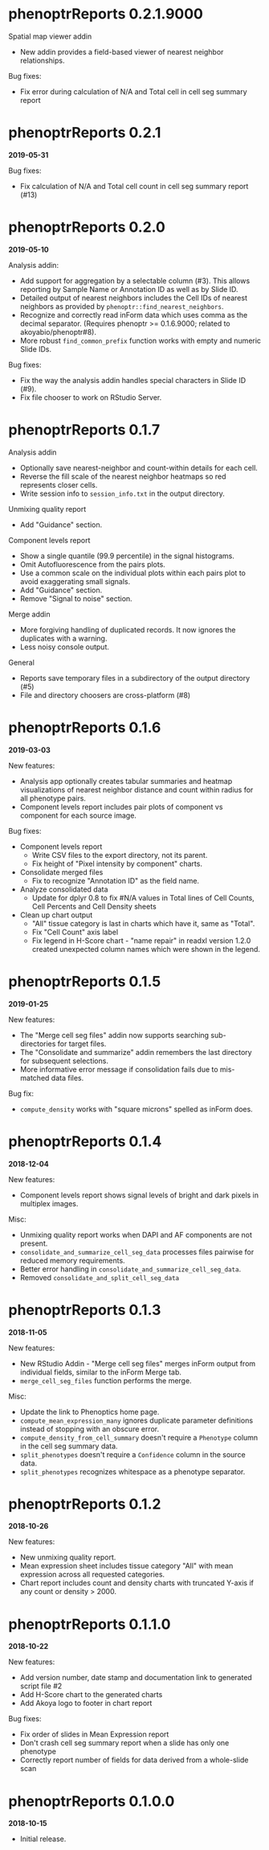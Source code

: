 # phenoptrReports 0.2.1.9000

Spatial map viewer addin
- New addin provides a field-based viewer of nearest neighbor relationships.

Bug fixes:
- Fix error during calculation of N/A and Total cell in cell seg summary report

# phenoptrReports 0.2.1
**2019-05-31**

Bug fixes:
- Fix calculation of N/A and Total cell count in cell seg summary report (#13)

# phenoptrReports 0.2.0
**2019-05-10**

Analysis addin:
- Add support for aggregation by a selectable column (#3). This allows
  reporting by Sample Name or Annotation ID as well as by Slide ID.
- Detailed output of nearest neighbors includes the Cell IDs of 
  nearest neighbors as provided by `phenoptr::find_nearest_neighbors`.
- Recognize and correctly read inForm data 
  which uses comma as the decimal separator. 
  (Requires phenoptr >= 0.1.6.9000; related to akoyabio/phenoptr#8).
- More robust `find_common_prefix` function works with empty and 
  numeric Slide IDs.

Bug fixes:
- Fix the way the analysis addin handles special characters in Slide ID (#9).
- Fix file chooser to work on RStudio Server.

# phenoptrReports 0.1.7

Analysis addin
- Optionally save nearest-neighbor and count-within details for each cell.
- Reverse the fill scale of the nearest neighbor heatmaps so red represents 
  closer cells.
- Write session info to `session_info.txt` in the output directory.

Unmixing quality report
- Add "Guidance" section.

Component levels report
- Show a single quantile (99.9 percentile) in the signal histograms.
- Omit Autofluorescence from the pairs plots.
- Use a common scale on the individual plots within each pairs plot to 
  avoid exaggerating small signals.
- Add "Guidance" section.
- Remove "Signal to noise" section.

Merge addin
- More forgiving handling of duplicated records.
  It now ignores the duplicates with a warning.
- Less noisy console output.

General
- Reports save temporary files in a subdirectory of the output directory (#5)
- File and directory choosers are cross-platform (#8)

# phenoptrReports 0.1.6
**2019-03-03**

New features:
- Analysis app optionally creates tabular summaries and heatmap visualizations
  of nearest neighbor distance and count within radius for all phenotype pairs.
- Component levels report includes pair plots of component vs component
  for each source image.
  
Bug fixes:
- Component levels report
  - Write CSV files to the export directory, not its parent.
  - Fix height of "Pixel intensity by component" charts.
- Consolidate merged files
  - Fix to recognize "Annotation ID" as the field name.
- Analyze consolidated data
  - Update for dplyr 0.8 to fix #N/A values in Total lines of 
    Cell Counts, Cell Percents and Cell Density sheets
- Clean up chart output
  - "All" tissue category is last in charts which have it, same as "Total".
  - Fix "Cell Count" axis label
  - Fix legend in H-Score chart - "name repair" in readxl version 1.2.0 
    created unexpected column names which were shown in the legend.
    
# phenoptrReports 0.1.5
**2019-01-25**

New features:
- The "Merge cell seg files" addin now supports searching sub-directories
  for target files.
- The "Consolidate and summarize" addin remembers the last directory
  for subsequent selections.
- More informative error message if consolidation fails due to mis-matched
  data files.
  
Bug fix:
- `compute_density` works with "square microns" spelled as inForm does.

# phenoptrReports 0.1.4
**2018-12-04**

New features:
- Component levels report shows signal levels of bright and dark pixels
  in multiplex images.
  
Misc:
- Unmixing quality report works when DAPI and AF components are not present.
- `consolidate_and_summarize_cell_seg_data` processes files pairwise
  for reduced memory requirements.
- Better error handling in `consolidate_and_summarize_cell_seg_data`.
- Removed `consolidate_and_split_cell_seg_data`

# phenoptrReports 0.1.3
**2018-11-05**

New features:
- New RStudio Addin - "Merge cell seg files" merges inForm output from 
  individual fields, similar to the inForm Merge tab.
- `merge_cell_seg_files` function performs the merge.

Misc:
- Update the link to Phenoptics home page.
- `compute_mean_expression_many` ignores duplicate parameter definitions 
  instead of stopping with an obscure error.
- `compute_density_from_cell_summary` doesn't require a `Phenotype` column
  in the cell seg summary data.
- `split_phenotypes` doesn't require a `Confidence` column in the source data.
- `split_phenotypes` recognizes whitespace as a phenotype separator.

# phenoptrReports 0.1.2
**2018-10-26**

New features:
- New unmixing quality report.
- Mean expression sheet includes tissue category "All" with mean expression
  across all requested categories.
- Chart report includes count and density charts with truncated Y-axis 
  if any count or density > 2000.
  
# phenoptrReports 0.1.1.0
**2018-10-22**

New features:
- Add version number, date stamp and documentation link to generated script file #2
- Add H-Score chart to the generated charts
- Add Akoya logo to footer in chart report

Bug fixes:
- Fix order of slides in Mean Expression report
- Don't crash cell seg summary report when a slide has only one phenotype
- Correctly report number of fields for data derived from a whole-slide scan

# phenoptrReports 0.1.0.0
**2018-10-15**

- Initial release.



